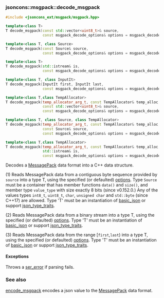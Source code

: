 ### jsoncons::msgpack::decode_msgpack

```c++
#include <jsoncons_ext/msgpack/msgpack.hpp>

template<class T>
T decode_msgpack(const std::vector<uint8_t>& source,
                 const msgpack_decode_options& options = msgpack_decode_options()); (1) (until v0.152.0)

template<class T, class Source>
T decode_msgpack(const Source& source,
                 const msgpack_decode_options& options = msgpack_decode_options()); (1) (since v0.152.0)

template<class T>
T decode_msgpack(std::istream& is,
                 const msgpack_decode_options& options = msgpack_decode_options()); (2)

template<class T, class InputIt>
T decode_msgpack(InputIt first, InputIt last,
                 const msgpack_decode_options& options = msgpack_decode_options()); (3) (since v0.153.0)

template<class T,class TempAllocator>
T decode_msgpack(temp_allocator_arg_t, const TempAllocator& temp_alloc,
                 const std::vector<uint8_t>& source,
                 const msgpack_decode_options& options = msgpack_decode_options()); (4) (until v0.152.0)

template<class T, class Source, class TempAllocator>
T decode_msgpack(temp_allocator_arg_t, const TempAllocator& temp_alloc,
                 const Source& source,
                 const msgpack_decode_options& options = msgpack_decode_options()); (4) (since v0.152.0)

template<class T,class TempAllocator>
T decode_msgpack(temp_allocator_arg_t, const TempAllocator& temp_alloc,
                 std::istream& is,
                 const msgpack_decode_options& options = msgpack_decode_options()); (5)
```

Decodes a [MessagePack](http://msgpack.org/index.html) data format into a C++ data structure.

(1) Reads MessagePack data from a contiguous byte sequence provided by `source` into a type T, using the specified (or defaulted) [options](msgpack_options.md). 
Type `Source` must be a container that has member functions `data()` and `size()`, 
and member type `value_type` with size exactly 8 bits (since v0.152.0.)
Any of the values types `int8_t`, `uint8_t`, `char`, `unsigned char` and `std::byte` (since C++17) are allowed.
Type 'T' must be an instantiation of [basic_json](../basic_json.md) 
or support [json_type_traits](../json_type_traits.md).

(2) Reads MessagePack data from a binary stream into a type T, using the specified (or defaulted) [options](msgpack_options.md). 
Type 'T' must be an instantiation of [basic_json](../basic_json.md) 
or support [json_type_traits](../json_type_traits.md).

(3) Reads MessagePack data from the range [`first`,`last`) into a type T, using the specified (or defaulted) [options](msgpack_options.md). 
Type 'T' must be an instantiation of [basic_json](../basic_json.md) 
or support [json_type_traits](../json_type_traits.md).

#### Exceptions

Throws a [ser_error](../ser_error.md) if parsing fails.

### See also

[encode_msgpack](encode_msgpack.md) encodes a json value to the [MessagePack](http://msgpack.org/index.html) data format.


